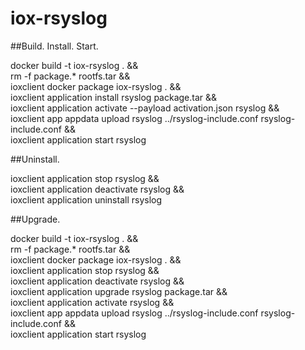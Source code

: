 # iox-rsyslog
##Build. Install. Start.

docker build -t iox-rsyslog . && \
rm -f package.* rootfs.tar && \
ioxclient docker package iox-rsyslog . && \
ioxclient application install rsyslog package.tar && \
ioxclient application activate  --payload activation.json rsyslog && \
ioxclient app appdata upload rsyslog ../rsyslog-include.conf rsyslog-include.conf && \
ioxclient application start rsyslog

##Uninstall.

ioxclient application stop rsyslog && \
ioxclient application deactivate rsyslog && \
ioxclient application uninstall rsyslog

##Upgrade.

docker build -t iox-rsyslog . && \
rm -f package.* rootfs.tar && \
ioxclient docker package iox-rsyslog . && \
ioxclient application stop rsyslog && \
ioxclient application deactivate rsyslog && \
ioxclient application upgrade rsyslog package.tar && \
ioxclient application activate rsyslog && \
ioxclient app appdata upload rsyslog ../rsyslog-include.conf rsyslog-include.conf && \
ioxclient application start rsyslog
